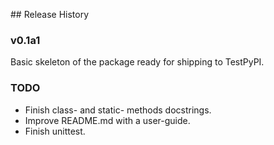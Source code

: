 ## Release History

### v0.1a1

Basic skeleton of the package ready for shipping to TestPyPI.

### TODO

* Finish class- and static- methods docstrings.
* Improve README.md with a user-guide.
* Finish unittest.
